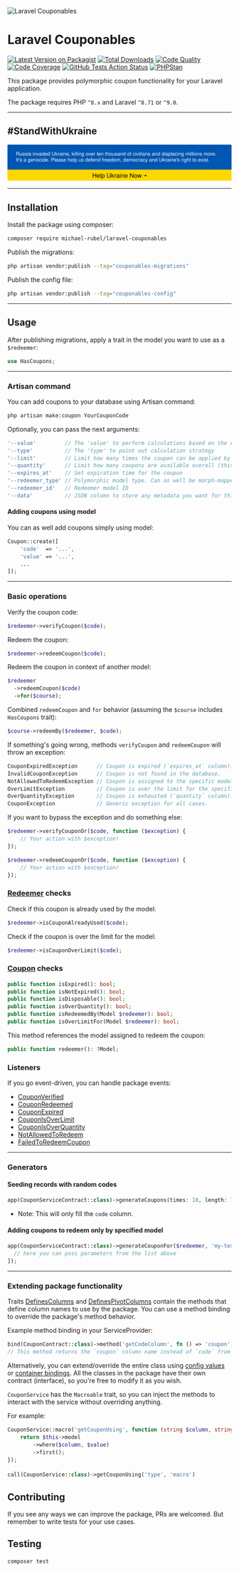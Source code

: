 ![Laravel Couponables](https://user-images.githubusercontent.com/37669560/176689523-1c190146-ed5f-4c7d-9841-090ee40dd661.png)

# Laravel Couponables
[![Latest Version on Packagist](https://img.shields.io/packagist/v/michael-rubel/laravel-couponables.svg?style=flat-square&logo=packagist)](https://packagist.org/packages/michael-rubel/laravel-couponables)
[![Total Downloads](https://img.shields.io/packagist/dt/michael-rubel/laravel-couponables.svg?style=flat-square&logo=packagist)](https://packagist.org/packages/michael-rubel/laravel-couponables)
[![Code Quality](https://img.shields.io/scrutinizer/quality/g/michael-rubel/laravel-couponables.svg?style=flat-square&logo=scrutinizer)](https://scrutinizer-ci.com/g/michael-rubel/laravel-couponables/?branch=main)
[![Code Coverage](https://img.shields.io/scrutinizer/coverage/g/michael-rubel/laravel-couponables.svg?style=flat-square&logo=scrutinizer)](https://scrutinizer-ci.com/g/michael-rubel/laravel-couponables/?branch=main)
[![GitHub Tests Action Status](https://img.shields.io/github/workflow/status/michael-rubel/laravel-couponables/run-tests/main?style=flat-square&label=tests&logo=github)](https://github.com/michael-rubel/laravel-couponables/actions)
[![PHPStan](https://img.shields.io/github/workflow/status/michael-rubel/laravel-couponables/phpstan/main?style=flat-square&label=larastan&logo=laravel)](https://github.com/michael-rubel/laravel-couponables/actions)

This package provides polymorphic coupon functionality for your Laravel application.

The package requires PHP `^8.x` and Laravel `^8.71` or `^9.0`.

---

## #StandWithUkraine
[![SWUbanner](https://raw.githubusercontent.com/vshymanskyy/StandWithUkraine/main/banner2-direct.svg)](https://github.com/vshymanskyy/StandWithUkraine/blob/main/docs/README.md)

---

## Installation
Install the package using composer:
```bash
composer require michael-rubel/laravel-couponables
```

Publish the migrations:
```bash
php artisan vendor:publish --tag="couponables-migrations"
```

Publish the config file:
```bash
php artisan vendor:publish --tag="couponables-config"
```

---

## Usage
After publishing migrations, apply a trait in the model you want to use as a `$redeemer`:
```php
use HasCoupons;
```

---

### Artisan command
You can add coupons to your database using Artisan command:
```bash
php artisan make:coupon YourCouponCode
```

Optionally, you can pass the next arguments:
```php
'--value'         // The 'value' to perform calculations based on the coupon provided
'--type'          // The 'type' to point out calculation strategy
'--limit'         // Limit how many times the coupon can be applied by the model
'--quantity'      // Limit how many coupons are available overall (this value will decrement)
'--expires_at'    // Set expiration time for the coupon
'--redeemer_type' // Polymorphic model type. Can as well be morph-mapped value, i.e. 'users'
'--redeemer_id'   // Redeemer model ID
'--data'          // JSON column to store any metadata you want for this particular coupon
```

#### Adding coupons using model
You can as well add coupons simply using model:
```php
Coupon::create([
    'code'  => '...',
    'value' => '...',
    ...
]);
```

---

### Basic operations
Verify the coupon code:
```php
$redeemer->verifyCoupon($code);
```

Redeem the coupon:
```php
$redeemer->redeemCoupon($code);
```

Redeem the coupon in context of another model:
```php
$redeemer
  ->redeemCoupon($code)
  ->for($course);
```

Combined `redeemCoupon` and `for` behavior (assuming the `$course` includes `HasCoupons` trait):
```php
$course->redeemBy($redeemer, $code);
```

If something's going wrong, methods `verifyCoupon` and `redeemCoupon` will throw an exception:

```php
CouponExpiredException      // Coupon is expired (`expires_at` column).
InvalidCouponException      // Coupon is not found in the database.
NotAllowedToRedeemException // Coupon is assigned to the specific model (`redeemer` morphs).
OverLimitException          // Coupon is over the limit for the specific model (`limit` column).
OverQuantityException       // Coupon is exhausted (`quantity` column).
CouponException             // Generic exception for all cases.
```

If you want to bypass the exception and do something else:
```php
$redeemer->verifyCouponOr($code, function ($exception) {
    // Your action with $exception!
});
```

```php
$redeemer->redeemCouponOr($code, function ($exception) {
    // Your action with $exception!
});
```

### [Redeemer](https://github.com/michael-rubel/laravel-couponables/blob/main/src/HasCoupons.php) checks
Check if this coupon is already used by the model:
```php
$redeemer->isCouponAlreadyUsed($code);
```

Check if the coupon is over the limit for the model:
```php
$redeemer->isCouponOverLimit($code);
```

### [Coupon](https://github.com/michael-rubel/laravel-couponables/blob/main/src/Models/Coupon.php) checks
```php
public function isExpired(): bool;
public function isNotExpired(): bool;
public function isDisposable(): bool;
public function isOverQuantity(): bool;
public function isRedeemedBy(Model $redeemer): bool;
public function isOverLimitFor(Model $redeemer): bool;
```

This method references the model assigned to redeem the coupon:
```php
public function redeemer(): ?Model;
```

### Listeners
If you go event-driven, you can handle package events:
- [CouponVerified](https://github.com/michael-rubel/laravel-couponables/blob/main/src/Events/CouponVerified.php)
- [CouponRedeemed](https://github.com/michael-rubel/laravel-couponables/blob/main/src/Events/CouponRedeemed.php)
- [CouponExpired](https://github.com/michael-rubel/laravel-couponables/blob/main/src/Events/CouponExpired.php)
- [CouponIsOverLimit](https://github.com/michael-rubel/laravel-couponables/blob/main/src/Events/CouponIsOverLimit.php)
- [CouponIsOverQuantity](https://github.com/michael-rubel/laravel-couponables/blob/main/src/Events/CouponIsOverQuantity.php)
- [NotAllowedToRedeem](https://github.com/michael-rubel/laravel-couponables/blob/main/src/Events/NotAllowedToRedeem.php)
- [FailedToRedeemCoupon](https://github.com/michael-rubel/laravel-couponables/blob/main/src/Events/FailedToRedeemCoupon.php)

---

### Generators
#### Seeding records with random codes
```php
app(CouponServiceContract::class)->generateCoupons(times: 10, length: 7);
```

- Note: This will only fill the `code` column.

#### Adding coupons to redeem only by specified model
```php
app(CouponServiceContract::class)->generateCouponFor($redeemer, 'my-test-code', [
  // here you can pass parameters from the list above
]);
```

---

### Extending package functionality
Traits [DefinesColumns](https://github.com/michael-rubel/laravel-couponables/blob/main/src/Models/Traits/DefinesColumns.php) and [DefinesPivotColumns](https://github.com/michael-rubel/laravel-couponables/blob/main/src/Models/Traits/DefinesPivotColumns.php) contain the methods that define column names to use by the package. You can use a method binding to override the package's method behavior.

Example method binding in your ServiceProvider:
```php
bind(CouponContract::class)->method('getCodeColumn', fn () => 'coupon')
// This method returns the `coupon` column name instead of `code` from now.
```

Alternatively, you can extend/override the entire class using [config values](https://github.com/michael-rubel/laravel-couponables/blob/main/config/couponables.php) or [container bindings](https://github.com/michael-rubel/laravel-couponables/blob/main/src/CouponableServiceProvider.php). All the classes in the package have their own contract (interface), so you're free to modify it as you wish.

`CouponService` has the `Macroable` trait, so you can inject the methods to interact with the service without overriding anything.

For example:
```php
CouponService::macro('getCouponUsing', function (string $column, string $value) {
    return $this->model
        ->where($column, $value)
        ->first();
});

call(CouponService::class)->getCouponUsing('type', 'macro')
```

## Contributing
If you see any ways we can improve the package, PRs are welcomed. But remember to write tests for your use cases.

## Testing
```bash
composer test
```
